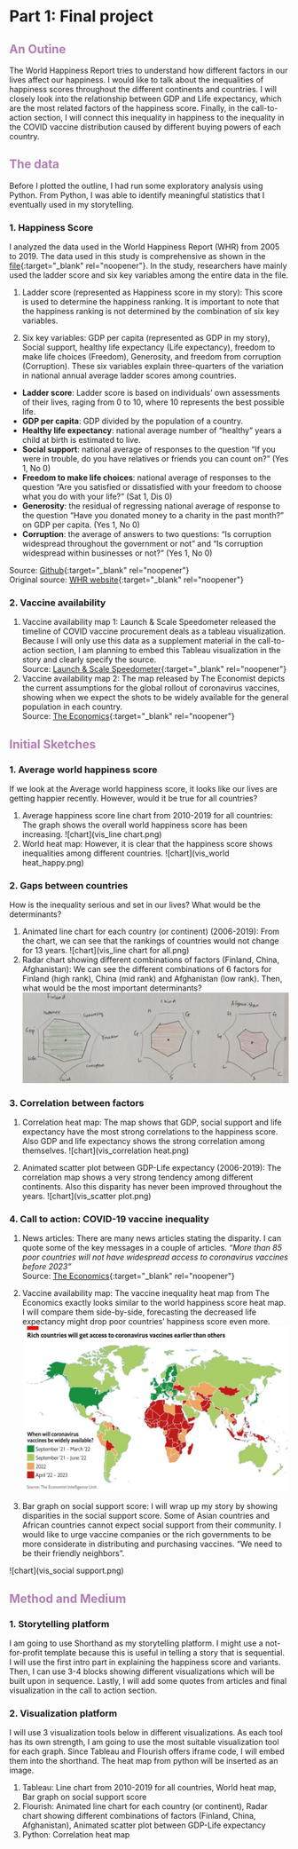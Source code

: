 # Part 1: Final project
## <span style="color:#B07EB4">An Outine</span>
The World Happiness Report tries to understand how different factors in our lives affect our happiness. I would like to talk about the inequalities of happiness scores throughout the different continents and countries. I will closely look into the relationship between GDP and Life expectancy, which are the most related factors of the happiness score. Finally, in the call-to-action section, I will connect this inequality in happiness to the inequality in the COVID vaccine distribution caused by different buying powers of each country. 

## <span style="color:#B07EB4">The data</span>
Before I plotted the outline, I had run some exploratory analysis using Python. From Python, I was able to identify meaningful statistics that I eventually used in my storytelling. 

### 1. Happiness Score

I analyzed the data used in the World Happiness Report (WHR) from 2005 to 2019. The data used in this study is comprehensive as shown in the [file](https://github.com/jessicacha/tswd/blob/main/WHR20data.xls){:target="_blank" rel="noopener"}. In the study, researchers have mainly used the ladder score and six key variables among the entire data in the file. 

1. Ladder score (represented as Happiness score in my story): This score is used to determine the happiness ranking. It is important to note that the happiness ranking is not determined by the combination of six key variables. 

2. Six key variables: GDP per capita (represented as GDP in my story), Social support, healthy life expectancy (Life expectancy), freedom to make life choices (Freedom), Generosity, and freedom from corruption (Corruption). These six variables explain three-quarters of the variation in national annual average ladder scores among countries. 
- **Ladder score**: Ladder score is based on individuals’ own assessments of their lives, raging from 0 to 10, where 10 represents the best possible life.
- **GDP per capita**: GDP divided by the population of a country.
- **Healthy life expectancy**: national average number of “healthy” years a child at birth is estimated to live.
- **Social support**: national average of responses to the question “If you were in trouble, do you have relatives or friends you can count on?” (Yes 1, No 0)
- **Freedom to make life choices**: national average of responses to the question “Are you satisfied or dissatisfied with your freedom to choose what you do with your life?” (Sat 1, Dis 0)
- **Generosity**: the residual of regressing national average of response to the question “Have you donated money to a charity in the past month?” on GDP per capita. (Yes 1, No 0)
- **Corruption**: the average of answers to two questions: “Is corruption widespread throughout the government or not” and “Is corruption widespread within businesses or not?” (Yes 1, No 0)

Source: [Github](https://github.com/jessicacha/tswd/blob/main/WHR20data.xls){:target="_blank" rel="noopener"}<br/>
Original source: [WHR website](https://worldhappiness.report/ed/2020/#read){:target="_blank" rel="noopener"}

### 2. Vaccine availability

1. Vaccine availability map 1: Launch & Scale Speedometer released the timeline of COVID vaccine procurement deals as a tableau visualization. Because I will only use this data as a supplement material in the call-to-action section, I am planning to embed this Tableau visualization in the story and clearly specify the source.<br/>
Source: [Launch & Scale Speedometer](https://launchandscalefaster.org/COVID-19){:target="_blank" rel="noopener"}
2. Vaccine availability map 2: The map released by The Economist depicts the current assumptions for the global rollout of coronavirus vaccines, showing when we expect the shots to be widely available for the general population in each country.<br/>
Source: [The Economics](https://www.eiu.com/n/85-poor-countries-will-not-have-access-to-coronavirus-vaccines/){:target="_blank" rel="noopener"}

## <span style="color:#B07EB4">Initial Sketches</span>

### 1. Average world happiness score
If we look at the Average world happiness score, it looks like our lives are getting happier recently. However, would it be true for all countries?
1. Average happiness score line chart from 2010-2019 for all countries: The graph shows the overall world happiness score has been increasing.
![chart](vis_line chart.png)
2. World heat map: However, it is clear that the happiness score shows inequalities among different countries.
![chart](vis_world heat_happy.png)

### 2. Gaps between countries
How is the inequality serious and set in our lives? What would be the determinants? 
1. Animated line chart for each country (or continent) (2006-2019): From the chart, we can see that the rankings of countries would not change for 13 years. 
![chart](vis_line chart for all.png)
2. Radar chart showing different combinations of factors (Finland, China, Afghanistan): We can see the different combinations of 6 factors for Finland (high rank), China (mid rank) and Afghanistan (low rank). Then, what would be the most important determinants?
![chart](vis_radar.jpg)

### 3. Correlation between factors
1. Correlation heat map: The map shows that GDP, social support and life expectancy have the most strong correlations to the happiness score. Also GDP and life expectancy shows the strong correlation among themselves. 
![chart](vis_correlation heat.png)

2. Animated scatter plot between GDP-Life expectancy (2006-2019): The correlation map shows a very strong tendency among different continents. Also this disparity has never been improved throughout the years. 
![chart](vis_scatter plot.png)

### 4. Call to action: COVID-19 vaccine inequality
1. News articles: There are many news articles stating the disparity. I can quote some of the key messages in a couple of articles. 
*“More than 85 poor countries will not have widespread access to coronavirus vaccines before 2023”*<br/>
Source: [The Economics](https://www.eiu.com/n/85-poor-countries-will-not-have-access-to-coronavirus-vaccines/){:target="_blank" rel="noopener"}
2. Vaccine availability map: The vaccine inequality heat map from The Economics exactly looks similar to the world happiness score heat map. I will compare them side-by-side, forecasting the decreased life expectancy might drop poor countries’ happiness score even more.
![chart](vis_vaccine2.jpg)

3. Bar graph on social support score: I will wrap up my story by showing disparities in the social support score. Some of Asian countries and African countries cannot expect social support from their community. I would like to urge vaccine companies or the rich governments to be more considerate in distributing and purchasing vaccines. “We need to be their friendly neighbors”.

![chart](vis_social support.png)

## <span style="color:#B07EB4">Method and Medium</span>

### 1. Storytelling platform
I am going to use Shorthand as my storytelling platform. I might use a not-for-profit template because this is useful in telling a story that is sequential. I will use the first intro part in explaining the happiness score and variants. Then, I can use 3-4 blocks showing different visualizations which will be built upon in sequence. Lastly, I will add some quotes from articles and final visualization in the call to action section. 

### 2. Visualization platform
I will use 3 visualization tools below in different visualizations. As each tool has its own strength, I am going to use the most suitable visualization tool for each graph. Since Tableau and Flourish offers iframe code, I will embed them into the shorthand. The heat map from python will be inserted as an image. 

1. Tableau: Line chart from 2010-2019 for all countries, World heat map, Bar graph on social support score
2. Flourish: Animated line chart for each country (or continent), Radar chart showing different combinations of factors (Finland, China, Afghanistan), Animated scatter plot between GDP-Life expectancy
3. Python: Correlation heat map
